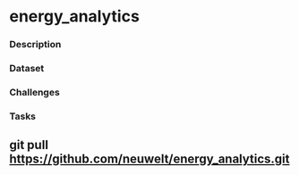 # energy_analytics

### Description
<!-- Your team has been tasked with forecasting energy production and usage in
a smart building equipped with a rooftop PV system, electric vehicle
charging infrastructure, and a battery storage system. The goal is to
analyze time series data and compare different forecasting models to 
determine which data granularity (minute-based or quarter-hour-based) is 
better suited for forecasting energy metrics. -->

### Dataset
<!-- • Time series with measurements taken every 60 seconds, containing
6,737,452 records from January 10, 2023, to April 1, 2023.
• Time series with measurements taken every 15 minutes, containing
531,547 records from January 1, 2023, to April 1, 2023.
• Description of the components in the energy management system,
containing 77 records. -->

### Challenges
<!-- • Data Preparation: Handling the large volume of time series data and
dealing with missing values and irregularities.
• Identifying suitable methods for time series analysis. -->

### Tasks
<!-- • Describe and clean the dataset.
• Choose and train a time series forecasting model.
• Compare model performance using minute-based and quarter-hour-based data.
• Present the findings and steps taken to achieve the goals. -->


## git pull https://github.com/neuwelt/energy_analytics.git